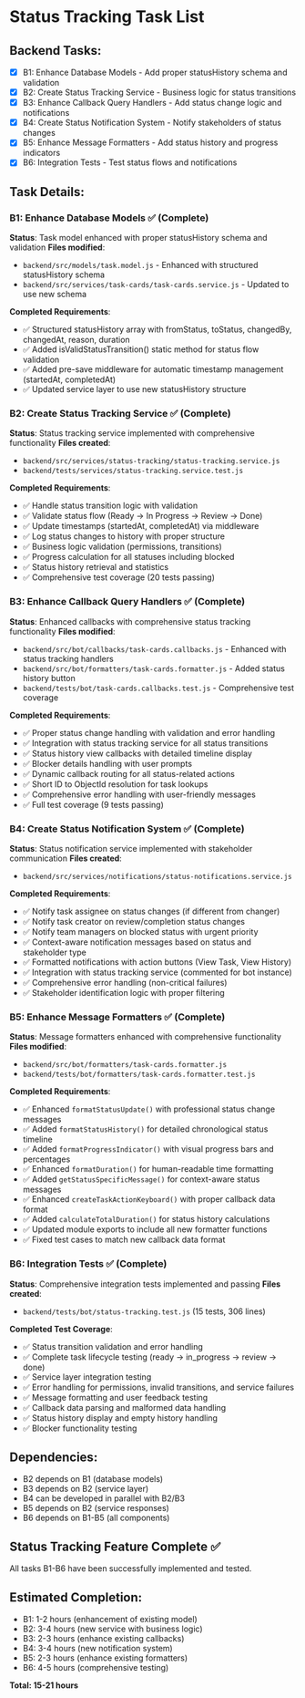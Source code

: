 # Status Tracking Task List

## Backend Tasks:
- [x] B1: Enhance Database Models - Add proper statusHistory schema and validation
- [x] B2: Create Status Tracking Service - Business logic for status transitions  
- [x] B3: Enhance Callback Query Handlers - Add status change logic and notifications
- [x] B4: Create Status Notification System - Notify stakeholders of status changes
- [x] B5: Enhance Message Formatters - Add status history and progress indicators
- [x] B6: Integration Tests - Test status flows and notifications

## Task Details:

### B1: Enhance Database Models ✅ (Complete)
**Status**: Task model enhanced with proper statusHistory schema and validation
**Files modified**:
- `backend/src/models/task.model.js` - Enhanced with structured statusHistory schema
- `backend/src/services/task-cards/task-cards.service.js` - Updated to use new schema

**Completed Requirements**:
- ✅ Structured statusHistory array with fromStatus, toStatus, changedBy, changedAt, reason, duration
- ✅ Added isValidStatusTransition() static method for status flow validation
- ✅ Added pre-save middleware for automatic timestamp management (startedAt, completedAt)
- ✅ Updated service layer to use new statusHistory structure

### B2: Create Status Tracking Service ✅ (Complete)
**Status**: Status tracking service implemented with comprehensive functionality
**Files created**:
- `backend/src/services/status-tracking/status-tracking.service.js`
- `backend/tests/services/status-tracking.service.test.js`

**Completed Requirements**:
- ✅ Handle status transition logic with validation
- ✅ Validate status flow (Ready → In Progress → Review → Done)
- ✅ Update timestamps (startedAt, completedAt) via middleware
- ✅ Log status changes to history with proper structure
- ✅ Business logic validation (permissions, transitions)
- ✅ Progress calculation for all statuses including blocked
- ✅ Status history retrieval and statistics
- ✅ Comprehensive test coverage (20 tests passing)

### B3: Enhance Callback Query Handlers ✅ (Complete)
**Status**: Enhanced callbacks with comprehensive status tracking functionality
**Files modified**:
- `backend/src/bot/callbacks/task-cards.callbacks.js` - Enhanced with status tracking handlers
- `backend/src/bot/formatters/task-cards.formatter.js` - Added status history button
- `backend/tests/bot/task-cards.callbacks.test.js` - Comprehensive test coverage

**Completed Requirements**:
- ✅ Proper status change handling with validation and error handling
- ✅ Integration with status tracking service for all status transitions
- ✅ Status history view callbacks with detailed timeline display
- ✅ Blocker details handling with user prompts
- ✅ Dynamic callback routing for all status-related actions
- ✅ Short ID to ObjectId resolution for task lookups
- ✅ Comprehensive error handling with user-friendly messages
- ✅ Full test coverage (9 tests passing)

### B4: Create Status Notification System ✅ (Complete)
**Status**: Status notification service implemented with stakeholder communication
**Files created**:
- `backend/src/services/notifications/status-notifications.service.js`

**Completed Requirements**:
- ✅ Notify task assignee on status changes (if different from changer)
- ✅ Notify task creator on review/completion status changes
- ✅ Notify team managers on blocked status with urgent priority
- ✅ Context-aware notification messages based on status and stakeholder type
- ✅ Formatted notifications with action buttons (View Task, View History)
- ✅ Integration with status tracking service (commented for bot instance)
- ✅ Comprehensive error handling (non-critical failures)
- ✅ Stakeholder identification logic with proper filtering

### B5: Enhance Message Formatters ✅ (Complete)
**Status**: Message formatters enhanced with comprehensive functionality
**Files modified**:
- `backend/src/bot/formatters/task-cards.formatter.js`
- `backend/tests/bot/formatters/task-cards.formatter.test.js`

**Completed Requirements**:
- ✅ Enhanced `formatStatusUpdate()` with professional status change messages
- ✅ Added `formatStatusHistory()` for detailed chronological status timeline
- ✅ Added `formatProgressIndicator()` with visual progress bars and percentages
- ✅ Enhanced `formatDuration()` for human-readable time formatting
- ✅ Added `getStatusSpecificMessage()` for context-aware status messages
- ✅ Enhanced `createTaskActionKeyboard()` with proper callback data format
- ✅ Added `calculateTotalDuration()` for status history calculations
- ✅ Updated module exports to include all new formatter functions
- ✅ Fixed test cases to match new callback data format

### B6: Integration Tests ✅ (Complete)
**Status**: Comprehensive integration tests implemented and passing
**Files created**:
- `backend/tests/bot/status-tracking.test.js` (15 tests, 306 lines)

**Completed Test Coverage**:
- ✅ Status transition validation and error handling
- ✅ Complete task lifecycle testing (ready → in_progress → review → done)
- ✅ Service layer integration testing
- ✅ Error handling for permissions, invalid transitions, and service failures
- ✅ Message formatting and user feedback testing
- ✅ Callback data parsing and malformed data handling
- ✅ Status history display and empty history handling
- ✅ Blocker functionality testing

## Dependencies:
- B2 depends on B1 (database models)
- B3 depends on B2 (service layer)
- B4 can be developed in parallel with B2/B3
- B5 depends on B2 (service responses)
- B6 depends on B1-B5 (all components)

## Status Tracking Feature Complete ✅
All tasks B1-B6 have been successfully implemented and tested.

## Estimated Completion:
- B1: 1-2 hours (enhancement of existing model)
- B2: 3-4 hours (new service with business logic)
- B3: 2-3 hours (enhance existing callbacks)
- B4: 3-4 hours (new notification system)
- B5: 2-3 hours (enhance existing formatters)
- B6: 4-5 hours (comprehensive testing)

**Total: 15-21 hours**